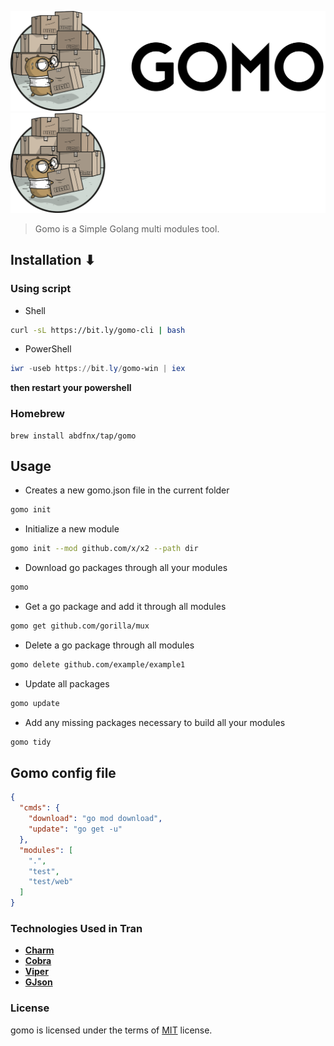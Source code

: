 <p align="center">
  <a href="https://github.com/abdfnx/gomo#gh-light-mode-only">
    <img src="./.github/assets/logo.png" alt="Gomo">
  </a>
  <a href="https://github.com/abdfnx/gomo#gh-dark-mode-only">
    <img src="./.github/assets/logo-dark.png" alt="Gomo">
  </a>
</p>

> Gomo is a Simple Golang multi modules tool.

## Installation ⬇

### Using script

- Shell

```bash
curl -sL https://bit.ly/gomo-cli | bash
```

- PowerShell

```powershell
iwr -useb https://bit.ly/gomo-win | iex
```

**then restart your powershell**

### Homebrew

```
brew install abdfnx/tap/gomo
```

## Usage

- Creates a new gomo.json file in the current folder

```bash
gomo init
```

- Initialize a new module

```bash
gomo init --mod github.com/x/x2 --path dir
```

- Download go packages through all your modules

```bash
gomo
```

- Get a go package and add it through all modules

```bash
gomo get github.com/gorilla/mux
```

- Delete a go package through all modules

```bash
gomo delete github.com/example/example1
```

- Update all packages

```bash
gomo update
```

- Add any missing packages necessary to build all your modules

```bash
gomo tidy
```

## Gomo config file

```json
{
  "cmds": {
    "download": "go mod download",
    "update": "go get -u"
  },
  "modules": [
    ".",
    "test",
    "test/web"
  ]
}
```

### Technologies Used in Tran

- [**Charm**](https://charm.sh)
- [**Cobra**](https://github.com/spf13/cobra)
- [**Viper**](https://github.com/spf13/viper)
- [**GJson**](https://github.com/tidwall/gjson)

### License

gomo is licensed under the terms of [MIT](https://github.com/abdfnx/gomo/blob/main/LICENSE) license.
